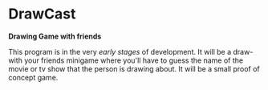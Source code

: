 # DrawCast
<b>Drawing Game with friends</b>

This program is in the very <i>early stages</i> of development. It will be a draw-with your friends minigame where you'll have to guess
the name of the movie or tv show that the person is drawing about. It will be a small proof of concept game.
